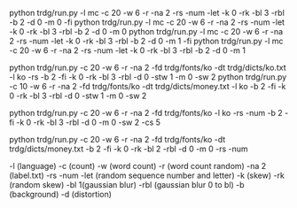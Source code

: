python trdg/run.py -l mc -c 20 -w 6 -r -na 2 -rs -num -let -k 0 -rk -bl 3 -rbl -b 2 -d 0 -m 0 -fi
python trdg/run.py -l mc -c 20 -w 6 -r -na 2 -rs -num -let -k 0 -rk -bl 3 -rbl -b 2 -d 0 -m 0
python trdg/run.py -l mc -c 20 -w 6 -r -na 2 -rs -num -let -k 0 -rk -bl 3 -rbl -b 2 -d 0 -m 1 -fi
python trdg/run.py -l mc -c 20 -w 6 -r -na 2 -rs -num -let -k 0 -rk -bl 3 -rbl -b 2 -d 0 -m 1

python trdg/run.py -c 20 -w 6 -r -na 2 -fd trdg/fonts/ko -dt trdg/dicts/ko.txt -l ko -rs -b 2 -fi -k 0 -rk -bl 3 -rbl -d 0 -stw 1 -m 0 -sw 2
python trdg/run.py -c 10 -w 6 -r -na 2 -fd trdg/fonts/ko -dt trdg/dicts/money.txt -l ko -b 2 -fi -k 0 -rk -bl 3 -rbl -d 0 -stw 1 -m 0 -sw 2 

python trdg/run.py -c 20 -w 6 -r -na 2 -fd trdg/fonts/ko -l ko -rs -num -b 2 -fi -k 0 -rk -bl 3 -rbl -d 0 -m 0 -sw 2 -cs 5

python trdg/run.py -c 20 -w 6 -r -na 2 -fd trdg/fonts/ko -dt trdg/dicts/money.txt -b 2 -fi -k 0 -rk -bl 2 -rbl -d 0 -m 0 -rs -num

-l (language)
-c (count)
-w (word count)
-r (word count random)
-na 2 (label.txt)
-rs -num -let (random sequence number and letter)
-k (skew)
-rk (random skew)
-bl 1(gaussian blur)
-rbl (gaussian blur 0 to bl)
-b (background)
-d (distortion)